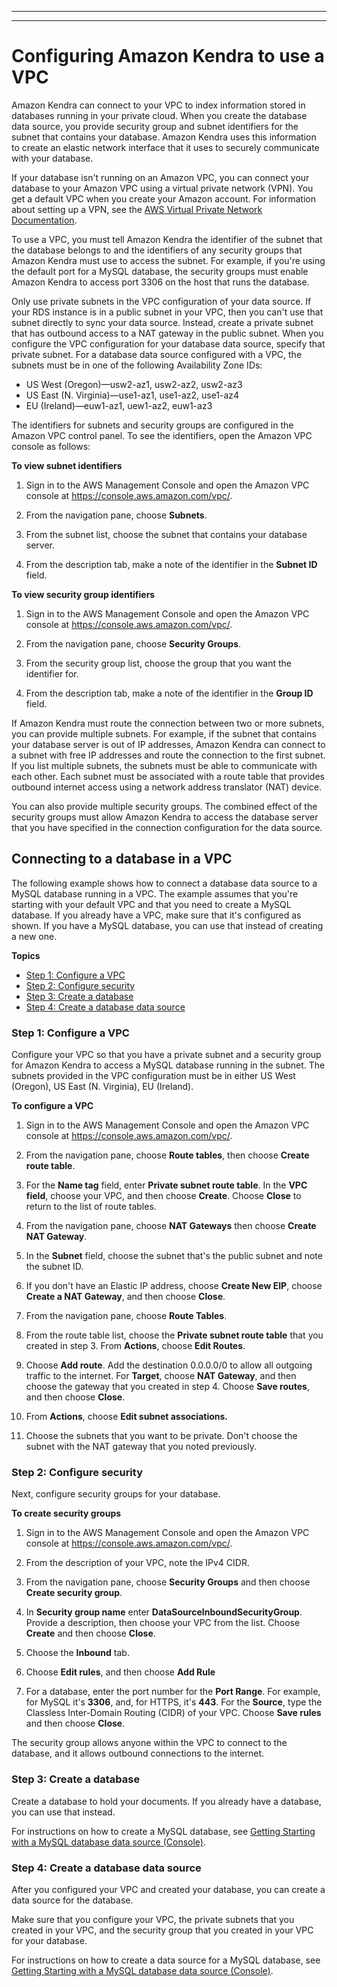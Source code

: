 --------

--------

# Configuring Amazon Kendra to use a VPC<a name="vpc-configuration"></a>

Amazon Kendra can connect to your VPC to index information stored in databases running in your private cloud\. When you create the database data source, you provide security group and subnet identifiers for the subnet that contains your database\. Amazon Kendra uses this information to create an elastic network interface that it uses to securely communicate with your database\.

If your database isn't running on an Amazon VPC, you can connect your database to your Amazon VPC using a virtual private network \(VPN\)\. You get a default VPC when you create your Amazon account\. For information about setting up a VPN, see the [AWS Virtual Private Network Documentation](https://docs.aws.amazon.com/vpn/)\.



To use a VPC, you must tell Amazon Kendra the identifier of the subnet that the database belongs to and the identifiers of any security groups that Amazon Kendra must use to access the subnet\. For example, if you're using the default port for a MySQL database, the security groups must enable Amazon Kendra to access port 3306 on the host that runs the database\.

Only use private subnets in the VPC configuration of your data source\. If your RDS instance is in a public subnet in your VPC, then you can't use that subnet directly to sync your data source\. Instead, create a private subnet that has outbound access to a NAT gateway in the public subnet\. When you configure the VPC configuration for your database data source, specify that private subnet\. For a database data source configured with a VPC, the subnets must be in one of the following Availability Zone IDs:
+ US West \(Oregon\)—usw2\-az1, usw2\-az2, usw2\-az3
+ US East \(N\. Virginia\)—use1\-az1, use1\-az2, use1\-az4
+ EU \(Ireland\)—euw1\-az1, uew1\-az2, euw1\-az3

The identifiers for subnets and security groups are configured in the Amazon VPC control panel\. To see the identifiers, open the Amazon VPC console as follows:

**To view subnet identifiers**

1. Sign in to the AWS Management Console and open the Amazon VPC console at [https://console\.aws\.amazon\.com/vpc/](https://console.aws.amazon.com/vpc/)\.

1. From the navigation pane, choose **Subnets**\.

1. From the subnet list, choose the subnet that contains your database server\.

1. From the description tab, make a note of the identifier in the **Subnet ID** field\.

**To view security group identifiers**

1. Sign in to the AWS Management Console and open the Amazon VPC console at [https://console\.aws\.amazon\.com/vpc/](https://console.aws.amazon.com/vpc/)\.

1. From the navigation pane, choose **Security Groups**\.

1. From the security group list, choose the group that you want the identifier for\.

1. From the description tab, make a note of the identifier in the **Group ID** field\.

If Amazon Kendra must route the connection between two or more subnets, you can provide multiple subnets\. For example, if the subnet that contains your database server is out of IP addresses, Amazon Kendra can connect to a subnet with free IP addresses and route the connection to the first subnet\. If you list multiple subnets, the subnets must be able to communicate with each other\. Each subnet must be associated with a route table that provides outbound internet access using a network address translator \(NAT\) device\. 

You can also provide multiple security groups\. The combined effect of the security groups must allow Amazon Kendra to access the database server that you have specified in the connection configuration for the data source\.

## Connecting to a database in a VPC<a name="vpc-example"></a>

The following example shows how to connect a database data source to a MySQL database running in a VPC\. The example assumes that you're starting with your default VPC and that you need to create a MySQL database\. If you already have a VPC, make sure that it's configured as shown\. If you have a MySQL database, you can use that instead of creating a new one\.

**Topics**
+ [Step 1: Configure a VPC](#vpc-create-vpc)
+ [Step 2: Configure security](#vpc-create-database)
+ [Step 3: Create a database](#vpc-create-database)
+ [Step 4: Create a database data source](#vpc-connect)

### Step 1: Configure a VPC<a name="vpc-create-vpc"></a>

Configure your VPC so that you have a private subnet and a security group for Amazon Kendra to access a MySQL database running in the subnet\. The subnets provided in the VPC configuration must be in either US West \(Oregon\), US East \(N\. Virginia\), EU \(Ireland\)\.

**To configure a VPC**

1. Sign in to the AWS Management Console and open the Amazon VPC console at [https://console\.aws\.amazon\.com/vpc/](https://console.aws.amazon.com/vpc/)\.

1. From the navigation pane, choose **Route tables**, then choose **Create route table**\.

1. For the **Name tag** field, enter **Private subnet route table**\. In the **VPC field**, choose your VPC, and then choose **Create**\. Choose **Close** to return to the list of route tables\.

1. From the navigation pane, choose **NAT Gateways** then choose **Create NAT Gateway**\.

1. In the **Subnet** field, choose the subnet that's the public subnet and note the subnet ID\.

1. If you don't have an Elastic IP address, choose **Create New EIP**, choose **Create a NAT Gateway**, and then choose **Close**\.

1. From the navigation pane, choose **Route Tables**\.

1. From the route table list, choose the **Private subnet route table** that you created in step 3\. From **Actions**, choose **Edit Routes**\. 

1. Choose **Add route**\. Add the destination 0\.0\.0\.0/0 to allow all outgoing traffic to the internet\. For **Target**, choose **NAT Gateway**, and then choose the gateway that you created in step 4\. Choose **Save routes**, and then choose **Close**\.

1. From **Actions**, choose **Edit subnet associations\.**

1. Choose the subnets that you want to be private\. Don't choose the subnet with the NAT gateway that you noted previously\.

### Step 2: Configure security<a name="vpc-create-database"></a>

Next, configure security groups for your database\.

**To create security groups**

1. Sign in to the AWS Management Console and open the Amazon VPC console at [https://console\.aws\.amazon\.com/vpc/](https://console.aws.amazon.com/vpc/)\.

1. From the description of your VPC, note the IPv4 CIDR\.

1. From the navigation pane, choose **Security Groups** and then choose **Create security group**\.

1. In **Security group name** enter **DataSourceInboundSecurityGroup**\. Provide a description, then choose your VPC from the list\. Choose **Create** and then choose **Close**\.

1. Choose the **Inbound** tab\.

1. Choose **Edit rules**, and then choose **Add Rule**

1. For a database, enter the port number for the **Port Range**\. For example, for MySQL it's **3306**, and, for HTTPS, it's **443**\. For the **Source**, type the Classless Inter\-Domain Routing \(CIDR\) of your VPC\. Choose **Save rules** and then choose **Close**\.

The security group allows anyone within the VPC to connect to the database, and it allows outbound connections to the internet\.

### Step 3: Create a database<a name="vpc-create-database"></a>

Create a database to hold your documents\. If you already have a database, you can use that instead\.

For instructions on how to create a MySQL database, see [Getting Starting with a MySQL database data source \(Console\)](https://docs.aws.amazon.com/kendra/latest/dg/getting-started-mysql.html)\.

### Step 4: Create a database data source<a name="vpc-connect"></a>

After you configured your VPC and created your database, you can create a data source for the database\.

Make sure that you configure your VPC, the private subnets that you created in your VPC, and the security group that you created in your VPC for your database\.

For instructions on how to create a data source for a MySQL database, see [Getting Starting with a MySQL database data source \(Console\)](https://docs.aws.amazon.com/kendra/latest/dg/getting-started-mysql.html)\.